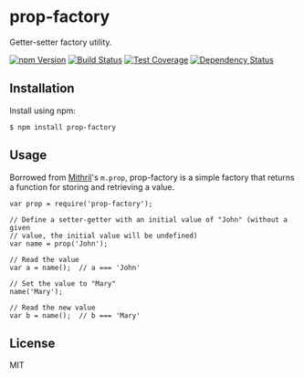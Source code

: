 # prop-factory

Getter-setter factory utility.

[![npm Version][npm-badge]][npm]
[![Build Status][build-badge]][build-status]
[![Test Coverage][coverage-badge]][coverage-result]
[![Dependency Status][dep-badge]][dep-status]

## Installation

Install using npm:

    $ npm install prop-factory

## Usage

Borrowed from [Mithril][mithril]'s `m.prop`, prop-factory is a simple
factory that returns a function for storing and retrieving a value.

```
var prop = require('prop-factory');

// Define a setter-getter with an initial value of "John" (without a given
// value, the initial value will be undefined)
var name = prop('John');

// Read the value
var a = name();  // a === 'John'

// Set the value to "Mary"
name('Mary');

// Read the new value
var b = name();  // b === 'Mary'
```

## License

MIT

[build-badge]: https://img.shields.io/travis/jimf/prop-factory/master.svg
[build-status]: https://travis-ci.org/jimf/prop-factory
[npm-badge]: https://img.shields.io/npm/v/prop-factory.svg
[npm]: https://www.npmjs.org/package/prop-factory
[coverage-badge]: https://img.shields.io/coveralls/jimf/prop-factory.svg
[coverage-result]: https://coveralls.io/r/jimf/prop-factory
[dep-badge]: https://img.shields.io/david/jimf/prop-factory.svg
[dep-status]: https://david-dm.org/jimf/prop-factory
[mithril]: http://mithril.js.org/
